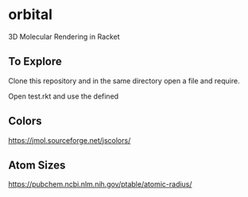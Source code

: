 # orbital
3D Molecular Rendering in Racket

## To Explore
Clone this repository and in the same directory open a file and require.

Open test.rkt and use the defined 


## Colors
https://jmol.sourceforge.net/jscolors/

## Atom Sizes
https://pubchem.ncbi.nlm.nih.gov/ptable/atomic-radius/

